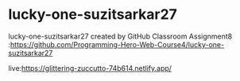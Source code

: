 # lucky-one-suzitsarkar27
lucky-one-suzitsarkar27 created by GitHub Classroom
Assignment8 :https://github.com/Programming-Hero-Web-Course4/lucky-one-suzitsarkar27

live:https://glittering-zuccutto-74b614.netlify.app/
